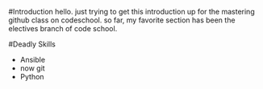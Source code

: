 #Introduction
hello.  just trying to get this introduction up for the mastering github class on codeschool.
so far, my favorite section has been the electives branch of code school.

#Deadly Skills
* Ansible
* now git
* Python

